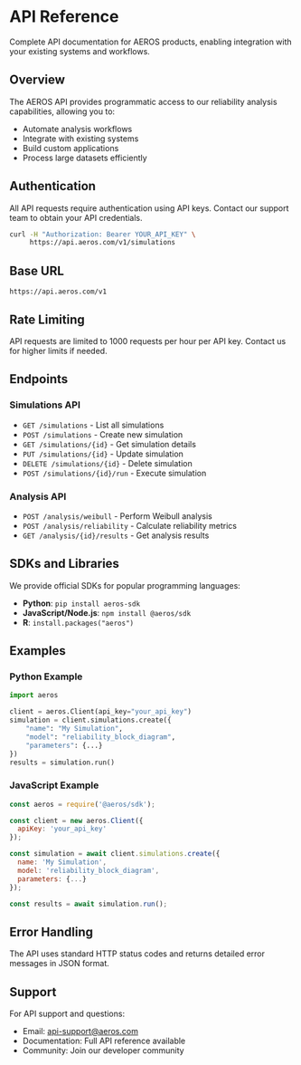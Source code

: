 # API Reference

Complete API documentation for AEROS products, enabling integration with your existing systems and workflows.

## Overview

The AEROS API provides programmatic access to our reliability analysis capabilities, allowing you to:

- Automate analysis workflows
- Integrate with existing systems
- Build custom applications
- Process large datasets efficiently

## Authentication

All API requests require authentication using API keys. Contact our support team to obtain your API credentials.

```bash
curl -H "Authorization: Bearer YOUR_API_KEY" \
     https://api.aeros.com/v1/simulations
```

## Base URL

```
https://api.aeros.com/v1
```

## Rate Limiting

API requests are limited to 1000 requests per hour per API key. Contact us for higher limits if needed.

## Endpoints

### Simulations API
- `GET /simulations` - List all simulations
- `POST /simulations` - Create new simulation
- `GET /simulations/{id}` - Get simulation details
- `PUT /simulations/{id}` - Update simulation
- `DELETE /simulations/{id}` - Delete simulation
- `POST /simulations/{id}/run` - Execute simulation

### Analysis API
- `POST /analysis/weibull` - Perform Weibull analysis
- `POST /analysis/reliability` - Calculate reliability metrics
- `GET /analysis/{id}/results` - Get analysis results

## SDKs and Libraries

We provide official SDKs for popular programming languages:

- **Python**: `pip install aeros-sdk`
- **JavaScript/Node.js**: `npm install @aeros/sdk`
- **R**: `install.packages("aeros")`

## Examples

### Python Example
```python
import aeros

client = aeros.Client(api_key="your_api_key")
simulation = client.simulations.create({
    "name": "My Simulation",
    "model": "reliability_block_diagram",
    "parameters": {...}
})
results = simulation.run()
```

### JavaScript Example
```javascript
const aeros = require('@aeros/sdk');

const client = new aeros.Client({
  apiKey: 'your_api_key'
});

const simulation = await client.simulations.create({
  name: 'My Simulation',
  model: 'reliability_block_diagram',
  parameters: {...}
});

const results = await simulation.run();
```

## Error Handling

The API uses standard HTTP status codes and returns detailed error messages in JSON format.

## Support

For API support and questions:
- Email: api-support@aeros.com
- Documentation: Full API reference available
- Community: Join our developer community